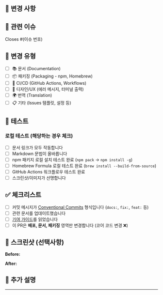 ## 📝 변경 사항

<!-- 무엇을 변경했는지 간단히 설명해주세요 -->

## 🔗 관련 이슈

Closes #(이슈 번호)

## 🎯 변경 유형

- [ ] 📚 문서 (Documentation)
- [ ] 📦 패키징 (Packaging - npm, Homebrew)
- [ ] 🔧 CI/CD (GitHub Actions, Workflows)
- [ ] 🎨 디자인/UX (에러 메시지, 터미널 출력)
- [ ] 🌍 번역 (Translation)
- [ ] 📋 기타 (Issues 템플릿, 설정 등)

## 🧪 테스트

<!-- 어떻게 테스트했는지 설명해주세요 -->

### 로컬 테스트 (해당하는 경우 체크)

- [ ] 문서 링크가 모두 작동합니다
- [ ] Markdown 문법이 올바릅니다
- [ ] npm 패키지 로컬 설치 테스트 완료 (`npm pack` → `npm install -g`)
- [ ] Homebrew Formula 로컬 테스트 완료 (`brew install --build-from-source`)
- [ ] GitHub Actions 워크플로우 테스트 완료
- [ ] 스크린샷/이미지가 선명합니다

## ✅ 체크리스트

- [ ] 커밋 메시지가 [Conventional Commits](https://www.conventionalcommits.org/) 형식입니다 (`docs:`, `fix:`, `feat:` 등)
- [ ] 관련 문서를 업데이트했습니다
- [ ] [기여 가이드](../docs/CONTRIBUTING.md)를 읽었습니다
- [ ] 이 PR은 **배포, 문서, 패키징** 영역만 변경합니다 (코어 코드 변경 ❌)

## 📸 스크린샷 (선택사항)

<!-- UI/UX 변경이나 터미널 출력 변경인 경우 Before/After 스크린샷 추가 -->

**Before:**


**After:**


## 💬 추가 설명

<!-- 리뷰어가 알아야 할 추가 정보나 질문이 있다면 작성해주세요 -->

---

<!--
⚠️ 참고사항:
- 이 저장소는 Public Repository로 배포/문서/패키징만 다룹니다
- 핵심 에이전트 코드 변경은 Private Repository에서 관리됩니다
- 기능 제안은 Issue를 먼저 열어 논의해주세요
-->
